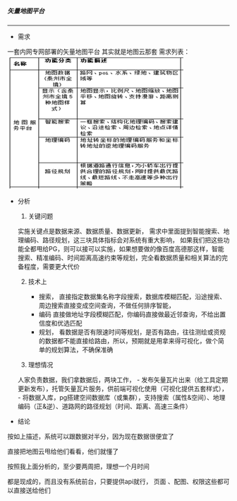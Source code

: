 ##### 矢量地图平台

---
- 需求

一套内网专网部署的矢量地图平台
其实就是地图云那套
需求列表：
![20220627113328](https://raw.githubusercontent.com/exlimit/mdnotes/main/imgs/20220627113328.png)

- 分析
    1. 关键问题
    
    实施关键点是数据来源、数据质量、数据更新，
    需求中里面提到智能搜索、地理编码、路径规划，这三块具体指标会对系统有重大影响，
    如果我们把这些功能全都甩给PG，则可以接可以实施，如果想要做的像百度高德那这样，智能搜索、精准编码、时间距离高速约束等规划，完全看数据质量和相关算法的完备程度，需要更大代价

    2. 技术上
    
       - 搜索，
        直接指定数据集名称字段搜索，数据库模糊匹配，沿途搜索、周边搜索直接变成空间查询，不做任何排序智能，
       - 编码
        直接做地址字段模糊匹配，你编码直接做最近邻查询，不给出置信度和优选匹配
       - 规划，
        看数据是否有限速时间等规划，是否有路由，往往测绘或资规的数据都不能直接给路由，所以，预期就是用拿来得可视化，做个简单的规划算法，不确保准确


    3. 理想情况

    人家负责数据，我们拿数据后，两块工作，
        - 发布矢量瓦片出来（给工具定期更新发布），托管矢量瓦片服务，供前端可视化使用（可视化提供五套样式），
        - 将数据入库，pg搭建空间数据库（或集群），支持搜索（属性&空间）、地理编码（正&逆）、道路网的路径规划（时间、距离、高速三条件）


- 结论

按如上描述，系统可以跟数据对半分，因为现在数据很便宜了

直接把地图云甩给他们看看，他们就懂了

按照我上面分析的，至少要两周把，理想一个月时间

都是现成的，而且没有系统前台，只要提供api就行，
页面 、配图、权限这些都可以直接送给他们

